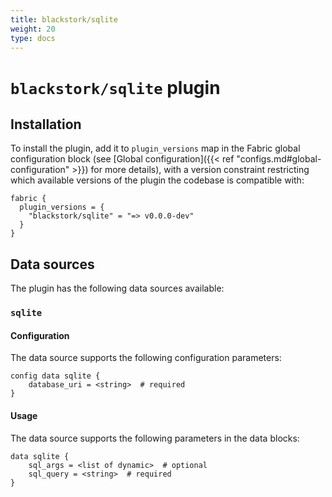 ```yaml
---
title: blackstork/sqlite
weight: 20
type: docs
---
```


# `blackstork/sqlite` plugin

## Installation

To install the plugin, add it to `plugin_versions` map in the Fabric global configuration block (see [Global configuration]({{< ref "configs.md#global-configuration" >}}) for more details), with a version constraint restricting which available versions of the plugin the codebase is compatible with:

```hcl
fabric {
  plugin_versions = {
    "blackstork/sqlite" = "=> v0.0.0-dev"
  }
}
```

## Data sources

The plugin has the following data sources available:

### `sqlite`

#### Configuration

The data source supports the following configuration parameters:

```hcl
config data sqlite {
    database_uri = <string>  # required
}
```

#### Usage

The data source supports the following parameters in the data blocks:

```hcl
data sqlite {
    sql_args = <list of dynamic>  # optional
    sql_query = <string>  # required
}
```